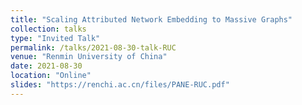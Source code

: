 ```yaml
---
title: "Scaling Attributed Network Embedding to Massive Graphs"
collection: talks
type: "Invited Talk"
permalink: /talks/2021-08-30-talk-RUC
venue: "Renmin University of China"
date: 2021-08-30
location: "Online"
slides: "https://renchi.ac.cn/files/PANE-RUC.pdf"
---
```

